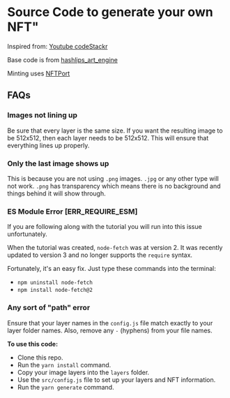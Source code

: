 # Source Code to generate your own NFT"

Inspired from: [Youtube codeStackr](https://github.com/codeSTACKr/video-source-code-create-nft-collection/releases/tag/v0.1.0-alpha)

Base code is from [hashlips_art_engine](https://github.com/HashLips/hashlips_art_engine)

Minting uses [NFTPort](https://nftport.xyz)

## FAQs

### Images not lining up

Be sure that every layer is the same size. If you want the resulting image to be 512x512, then each layer needs to be 512x512. This will ensure that everything lines up properly.

### Only the last image shows up

This is because you are not using `.png` images. `.jpg` or any other type will not work. `.png` has transparency which means there is no background and things behind it will show through.

### ES Module Error \[ERR_REQUIRE_ESM\]

If you are following along with the tutorial you will run into this issue unfortunately.

When the tutorial was created, `node-fetch` was at version 2. It was recently updated to version 3 and no longer supports the `require` syntax.

Fortunately, it's an easy fix. Just type these commands into the terminal:

- `npm uninstall node-fetch`
- `npm install node-fetch@2`

### Any sort of "path" error

Ensure that your layer names in the `config.js` file match exactly to your layer folder names. Also, remove any `-` (hyphens) from your file names.

**To use this code:**

- Clone this repo.
- Run the `yarn install` command.
- Copy your image layers into the `layers` folder.
- Use the `src/config.js` file to set up your layers and NFT information.
- Run the `yarn generate` command.

